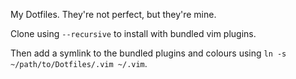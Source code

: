 My Dotfiles. They're not perfect, but they're mine.

Clone using `--recursive` to install with bundled vim plugins.

Then add a symlink to the bundled plugins and colours using `ln -s ~/path/to/Dotfiles/.vim ~/.vim`.
